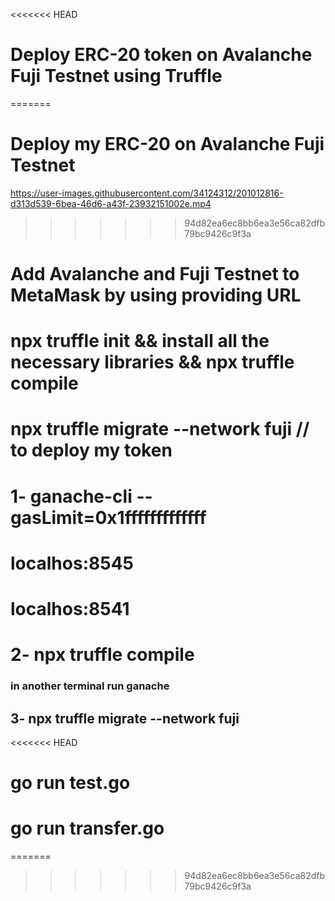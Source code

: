 <<<<<<< HEAD
# Deploy  ERC-20 token  on Avalanche Fuji Testnet using Truffle
=======

# Deploy my ERC-20  on Avalanche Fuji Testnet 


https://user-images.githubusercontent.com/34124312/201012816-d313d539-6bea-46d6-a43f-23932151002e.mp4



>>>>>>> 94d82ea6ec8bb6ea3e56ca82dfb79bc9426c9f3a
# Add Avalanche and Fuji Testnet to MetaMask  by using providing URL 
# npx truffle init && install all the necessary  libraries && npx truffle compile
# npx truffle migrate --network fuji  // to  deploy my token 
# 1-  ganache-cli --gasLimit=0x1fffffffffffff 
# localhos:8545
# localhos:8541

# 2- npx truffle compile 
### in another terminal  run ganache 

## 3- npx truffle migrate --network fuji
<<<<<<< HEAD
# go run test.go
# go run transfer.go
=======
>>>>>>> 94d82ea6ec8bb6ea3e56ca82dfb79bc9426c9f3a
